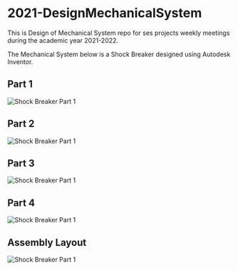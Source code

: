 # 2021-DesignMechanicalSystem
This is Design of Mechanical System repo for ses projects weekly meetings during the academic year 2021-2022.

The Mechanical System below is a Shock Breaker designed using Autodesk Inventor.

## Part 1
![Shock Breaker Part 1](Part1.bmp)

## Part 2
![Shock Breaker Part 1](Part2.bmp)

## Part 3
![Shock Breaker Part 1](Part3.bmp)

## Part 4
![Shock Breaker Part 1](Part4.bmp)

## Assembly Layout
![Shock Breaker Part 1](Assembly.bmp)
